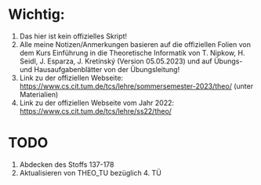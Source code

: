 # Wichtig:
1. Das hier ist kein offizielles Skript!
2. Alle meine Notizen/Anmerkungen basieren auf die offiziellen Folien von dem Kurs Einführung in die Theoretische Informatik von T. Nipkow, H. Seidl, J. Esparza, J. Kretínský (Version 05.05.2023) und auf Übungs- und Hausaufgabenblätter von der Übungsleitung!
3. Link zu der offiziellen Webseite: https://www.cs.cit.tum.de/tcs/lehre/sommersemester-2023/theo/ (unter Materialien)
4. Link zu der offiziellen Webseite vom Jahr 2022: https://www.cs.cit.tum.de/tcs/lehre/ss22/theo/

# TODO
1. Abdecken des Stoffs 137-178
2. Aktualisieren von THEO_TU bezüglich 4. TÜ
